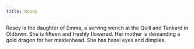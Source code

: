 ```yaml
---
title: Rosey
---
```


Rosey is the daughter of Emma, a serving wench at the Quill and Tankard in Oldtown. She is fifteen and freshly flowered. Her mother is demanding a gold dragon for her maidenhead. She has hazel eyes and dimples. 


